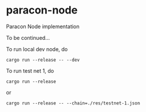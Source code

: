 # paracon-node

Paracon Node implementation

To be continued...

To run local dev node, do

```
cargo run --release -- --dev
```

To run test net 1, do

```
cargo run --release
```

or

```
cargo run --release -- --chain=./res/testnet-1.json
```
